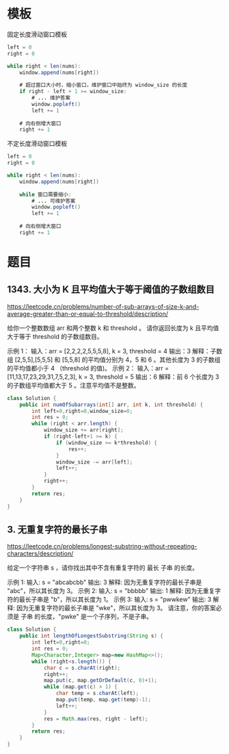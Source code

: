 # 模板

固定长度滑动窗口模板
```java
left = 0
right = 0

while right < len(nums):
    window.append(nums[right])
    
    # 超过窗口大小时，缩小窗口，维护窗口中始终为 window_size 的长度
    if right - left + 1 >= window_size:
        # ... 维护答案
        window.popleft()
        left += 1
    
    # 向右侧增大窗口
    right += 1
```

不定长度滑动窗口模板
```java
left = 0
right = 0

while right < len(nums):
    window.append(nums[right])
    
    while 窗口需要缩小:
        # ... 可维护答案
        window.popleft()
        left += 1
    
    # 向右侧增大窗口
    right += 1
```

# 题目

## 1343. 大小为 K 且平均值大于等于阈值的子数组数目
https://leetcode.cn/problems/number-of-sub-arrays-of-size-k-and-average-greater-than-or-equal-to-threshold/description/

给你一个整数数组 arr 和两个整数 k 和 threshold 。
请你返回长度为 k 且平均值大于等于 threshold 的子数组数目。
 
示例 1：
输入：arr = [2,2,2,2,5,5,5,8], k = 3, threshold = 4
输出：3
解释：子数组 [2,5,5],[5,5,5] 和 [5,5,8] 的平均值分别为 4，5 和 6 。其他长度为 3 的子数组的平均值都小于 4 （threshold 的值)。
示例 2：
输入：arr = [11,13,17,23,29,31,7,5,2,3], k = 3, threshold = 5
输出：6
解释：前 6 个长度为 3 的子数组平均值都大于 5 。注意平均值不是整数。

```java
class Solution {
    public int numOfSubarrays(int[] arr, int k, int threshold) {
        int left=0,right=0,window_size=0;
        int res = 0;
        while (right < arr.length) {
            window_size += arr[right];
            if (right-left+1 >= k) {
                if (window_size >= k*threshold) {
                    res++;
                }
                window_size -= arr[left];
                left++;
            }
            right++;
        }
        return res;
    }
}
```

## 3. 无重复字符的最长子串
https://leetcode.cn/problems/longest-substring-without-repeating-characters/description/

给定一个字符串 s ，请你找出其中不含有重复字符的 最长 子串 的长度。
 
示例 1:
输入: s = "abcabcbb"
输出: 3 
解释: 因为无重复字符的最长子串是 "abc"，所以其长度为 3。
示例 2:
输入: s = "bbbbb"
输出: 1
解释: 因为无重复字符的最长子串是 "b"，所以其长度为 1。
示例 3:
输入: s = "pwwkew"
输出: 3
解释: 因为无重复字符的最长子串是 "wke"，所以其长度为 3。
     请注意，你的答案必须是 子串 的长度，"pwke" 是一个子序列，不是子串。

```java
class Solution {
    public int lengthOfLongestSubstring(String s) {
        int left=0,right=0;
        int res = 0;
        Map<Character,Integer> map=new HashMap<>();
        while (right<s.length()) {
            char c = s.charAt(right);
            right++;
            map.put(c, map.getOrDefault(c, 0)+1);
            while (map.get(c) > 1) {
                char temp = s.charAt(left);
                map.put(temp, map.get(temp)-1);
                left++;
            }
            res = Math.max(res, right - left);
        }
        return res;
    }
}
```

